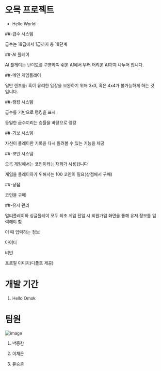 # 오목 프로젝트
+ Hello World

##-급수 시스템

급수는 18급에서 1급까지 총 18단계

##-AI 플레이

AI 플레이는 난이도를 구분하여 쉬운 AI에서 부터 어려운 AI까지 나누어 집니다.

##-메인 게임플레이

일반 렌즈룰:
흑이 유리한 입장을 보완하기 위해 3x3, 혹은 4x4가 불가능하게 하는 것입니다.

##-랭킹 시스템

급수를 기반으로 랭킹을 표시

동일한 급수끼리는 승률을 바탕으로 랭킹

##-기보 시스템

자신이 플레이한 기록을 다시 돌려볼 수 있는 기능을 제공

##-코인 시스템

오목 게임에서는 코인이라는 재화가 사용됩니다

게임을 플레이하기 위해서는 100 코인이 필요(상점에서 구매)

##-상점

코인을 구매

##-유저 관리

멀티플레이와 싱글플레이 모두 최초 게임 진입 시 회원가입 화면을 통해 유저 정보를 입력해야 함

이 때 입력하는 정보

아이디

비번

프로필 이미지(디폴트 제공)




# 개발 기간
1. Hello Omok

# 팀원
![image](https://media-cldnry.s-nbcnews.com/image/upload/rockcms/2022-01/210602-doge-meme-nft-mb-1715-8afb7e.jpg)
1. 박종한

2. 이채은

3. 유승종
